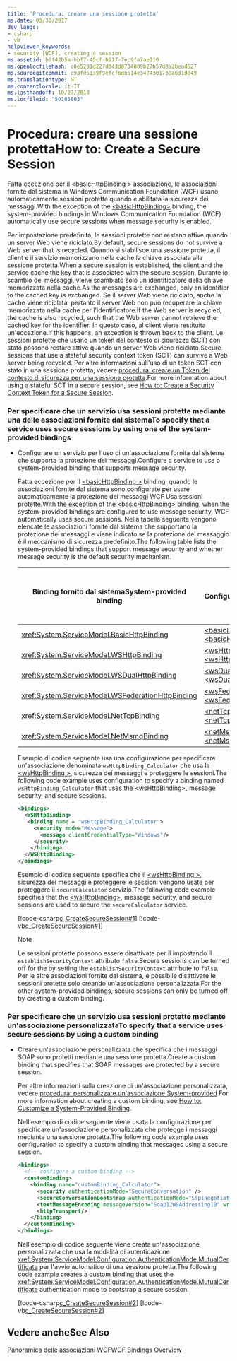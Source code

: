 ```yaml
---
title: 'Procedura: creare una sessione protetta'
ms.date: 03/30/2017
dev_langs:
- csharp
- vb
helpviewer_keywords:
- security [WCF], creating a session
ms.assetid: b6f42b5a-bbf7-45cf-b917-7ec9fa7ae110
ms.openlocfilehash: c0e5281d227d343d8734809b27b57d8a2bead627
ms.sourcegitcommit: c93fd5139f9efcf6db514e3474301738a6d1d649
ms.translationtype: MT
ms.contentlocale: it-IT
ms.lasthandoff: 10/27/2018
ms.locfileid: "50185803"
---
```

# <a name="how-to-create-a-secure-session"></a><span data-ttu-id="faf21-102">Procedura: creare una sessione protetta</span><span class="sxs-lookup"><span data-stu-id="faf21-102">How to: Create a Secure Session</span></span>
<span data-ttu-id="faf21-103">Fatta eccezione per il [ \<basicHttpBinding >](../../../../docs/framework/configure-apps/file-schema/wcf/basichttpbinding.md) associazione, le associazioni fornite dal sistema in Windows Communication Foundation (WCF) usano automaticamente sessioni protette quando è abilitata la sicurezza dei messaggi.</span><span class="sxs-lookup"><span data-stu-id="faf21-103">With the exception of the [\<basicHttpBinding>](../../../../docs/framework/configure-apps/file-schema/wcf/basichttpbinding.md) binding, the system-provided bindings in Windows Communication Foundation (WCF) automatically use secure sessions when message security is enabled.</span></span>  
  
 <span data-ttu-id="faf21-104">Per impostazione predefinita, le sessioni protette non restano attive quando un server Web viene riciclato.</span><span class="sxs-lookup"><span data-stu-id="faf21-104">By default, secure sessions do not survive a Web server that is recycled.</span></span> <span data-ttu-id="faf21-105">Quando si stabilisce una sessione protetta, il client e il servizio memorizzano nella cache la chiave associata alla sessione protetta.</span><span class="sxs-lookup"><span data-stu-id="faf21-105">When a secure session is established, the client and the service cache the key that is associated with the secure session.</span></span> <span data-ttu-id="faf21-106">Durante lo scambio dei messaggi, viene scambiato solo un identificatore della chiave memorizzata nella cache.</span><span class="sxs-lookup"><span data-stu-id="faf21-106">As the messages are exchanged, only an identifier to the cached key is exchanged.</span></span> <span data-ttu-id="faf21-107">Se il server Web viene riciclato, anche la cache viene riciclata, pertanto il server Web non può recuperare la chiave memorizzata nella cache per l'identificatore.</span><span class="sxs-lookup"><span data-stu-id="faf21-107">If the Web server is recycled, the cache is also recycled, such that the Web server cannot retrieve the cached key for the identifier.</span></span> <span data-ttu-id="faf21-108">In questo caso, al client viene restituita un'eccezione.</span><span class="sxs-lookup"><span data-stu-id="faf21-108">If this happens, an exception is thrown back to the client.</span></span> <span data-ttu-id="faf21-109">Le sessioni protette che usano un token del contesto di sicurezza (SCT) con stato possono restare attive quando un server Web viene riciclato.</span><span class="sxs-lookup"><span data-stu-id="faf21-109">Secure sessions that use a stateful security context token (SCT) can survive a Web server being recycled.</span></span> <span data-ttu-id="faf21-110">Per altre informazioni sull'uso di un token SCT con stato in una sessione protetta, vedere [procedura: creare un Token del contesto di sicurezza per una sessione protetta](../../../../docs/framework/wcf/feature-details/how-to-create-a-security-context-token-for-a-secure-session.md).</span><span class="sxs-lookup"><span data-stu-id="faf21-110">For more information about using a stateful SCT in a secure session, see [How to: Create a Security Context Token for a Secure Session](../../../../docs/framework/wcf/feature-details/how-to-create-a-security-context-token-for-a-secure-session.md).</span></span>  
  
### <a name="to-specify-that-a-service-uses-secure-sessions-by-using-one-of-the-system-provided-bindings"></a><span data-ttu-id="faf21-111">Per specificare che un servizio usa sessioni protette mediante una delle associazioni fornite dal sistema</span><span class="sxs-lookup"><span data-stu-id="faf21-111">To specify that a service uses secure sessions by using one of the system-provided bindings</span></span>  
  
-   <span data-ttu-id="faf21-112">Configurare un servizio per l'uso di un'associazione fornita dal sistema che supporta la protezione dei messaggi.</span><span class="sxs-lookup"><span data-stu-id="faf21-112">Configure a service to use a system-provided binding that supports message security.</span></span>  
  
     <span data-ttu-id="faf21-113">Fatta eccezione per il [ \<basicHttpBinding >](../../../../docs/framework/configure-apps/file-schema/wcf/basichttpbinding.md) binding, quando le associazioni fornite dal sistema sono configurate per usare automaticamente la protezione dei messaggi WCF Usa sessioni protette.</span><span class="sxs-lookup"><span data-stu-id="faf21-113">With the exception of the [\<basicHttpBinding>](../../../../docs/framework/configure-apps/file-schema/wcf/basichttpbinding.md) binding, when the system-provided bindings are configured to use message security, WCF automatically uses secure sessions.</span></span> <span data-ttu-id="faf21-114">Nella tabella seguente vengono elencate le associazioni fornite dal sistema che supportano la protezione dei messaggi e viene indicato se la protezione del messaggio è il meccanismo di sicurezza predefinito.</span><span class="sxs-lookup"><span data-stu-id="faf21-114">The following table lists the system-provided bindings that support message security and whether message security is the default security mechanism.</span></span>  
  
    |<span data-ttu-id="faf21-115">Binding fornito dal sistema</span><span class="sxs-lookup"><span data-stu-id="faf21-115">System-provided binding</span></span>|<span data-ttu-id="faf21-116">Elemento Configuration</span><span class="sxs-lookup"><span data-stu-id="faf21-116">Configuration element</span></span>|<span data-ttu-id="faf21-117">Sicurezza dei messaggi attivata per impostazione predefinita</span><span class="sxs-lookup"><span data-stu-id="faf21-117">Message security on by default</span></span>|  
    |------------------------------|---------------------------|------------------------------------|  
    |<xref:System.ServiceModel.BasicHttpBinding>|[<span data-ttu-id="faf21-118">\<basicHttpBinding></span><span class="sxs-lookup"><span data-stu-id="faf21-118">\<basicHttpBinding></span></span>](../../../../docs/framework/configure-apps/file-schema/wcf/basichttpbinding.md)|<span data-ttu-id="faf21-119">No</span><span class="sxs-lookup"><span data-stu-id="faf21-119">No</span></span>|  
    |<xref:System.ServiceModel.WSHttpBinding>|[<span data-ttu-id="faf21-120">\<wsHttpBinding></span><span class="sxs-lookup"><span data-stu-id="faf21-120">\<wsHttpBinding></span></span>](../../../../docs/framework/configure-apps/file-schema/wcf/wshttpbinding.md)|<span data-ttu-id="faf21-121">Yes</span><span class="sxs-lookup"><span data-stu-id="faf21-121">Yes</span></span>|  
    |<xref:System.ServiceModel.WSDualHttpBinding>|[<span data-ttu-id="faf21-122">\<wsDualHttpBinding></span><span class="sxs-lookup"><span data-stu-id="faf21-122">\<wsDualHttpBinding></span></span>](../../../../docs/framework/configure-apps/file-schema/wcf/wsdualhttpbinding.md)|<span data-ttu-id="faf21-123">Yes</span><span class="sxs-lookup"><span data-stu-id="faf21-123">Yes</span></span>|  
    |<xref:System.ServiceModel.WSFederationHttpBinding>|[<span data-ttu-id="faf21-124">\<wsFederationHttpBinding></span><span class="sxs-lookup"><span data-stu-id="faf21-124">\<wsFederationHttpBinding></span></span>](../../../../docs/framework/configure-apps/file-schema/wcf/wsfederationhttpbinding.md)|<span data-ttu-id="faf21-125">Yes</span><span class="sxs-lookup"><span data-stu-id="faf21-125">Yes</span></span>|  
    |<xref:System.ServiceModel.NetTcpBinding>|[<span data-ttu-id="faf21-126">\<netTcpBinding></span><span class="sxs-lookup"><span data-stu-id="faf21-126">\<netTcpBinding></span></span>](../../../../docs/framework/configure-apps/file-schema/wcf/nettcpbinding.md)|<span data-ttu-id="faf21-127">No</span><span class="sxs-lookup"><span data-stu-id="faf21-127">No</span></span>|  
    |<xref:System.ServiceModel.NetMsmqBinding>|[<span data-ttu-id="faf21-128">\<netMsmqBinding></span><span class="sxs-lookup"><span data-stu-id="faf21-128">\<netMsmqBinding></span></span>](../../../../docs/framework/configure-apps/file-schema/wcf/netmsmqbinding.md)|<span data-ttu-id="faf21-129">No</span><span class="sxs-lookup"><span data-stu-id="faf21-129">No</span></span>|  
  
     <span data-ttu-id="faf21-130">Esempio di codice seguente usa una configurazione per specificare un'associazione denominata `wsHttpBinding_Calculator` che usa la [ \<wsHttpBinding >](../../../../docs/framework/configure-apps/file-schema/wcf/wshttpbinding.md), sicurezza dei messaggi e proteggere le sessioni.</span><span class="sxs-lookup"><span data-stu-id="faf21-130">The following code example uses configuration to specify a binding named `wsHttpBinding_Calculator` that uses the [\<wsHttpBinding>](../../../../docs/framework/configure-apps/file-schema/wcf/wshttpbinding.md), message security, and secure sessions.</span></span>  
  
    ```xml  
    <bindings>  
      <WSHttpBinding>  
       <binding name = "wsHttpBinding_Calculator">  
         <security mode="Message">  
           <message clientCredentialType="Windows"/>  
         </security>  
        </binding>  
      </WSHttpBinding>  
    </bindings>  
    ```  
  
     <span data-ttu-id="faf21-131">Esempio di codice seguente specifica che il [ \<wsHttpBinding >](../../../../docs/framework/configure-apps/file-schema/wcf/wshttpbinding.md), sicurezza dei messaggi e proteggere le sessioni vengono usate per proteggere il `secureCalculator` servizio.</span><span class="sxs-lookup"><span data-stu-id="faf21-131">The following code example specifies that the [\<wsHttpBinding>](../../../../docs/framework/configure-apps/file-schema/wcf/wshttpbinding.md), message security, and secure sessions are used to secure the `secureCalculator` service.</span></span>  
  
     [!code-csharp[c_CreateSecureSession#1](../../../../samples/snippets/csharp/VS_Snippets_CFX/c_createsecuresession/cs/secureservice.cs#1)]
     [!code-vb[c_CreateSecureSession#1](../../../../samples/snippets/visualbasic/VS_Snippets_CFX/c_createsecuresession/vb/secureservice.vb#1)]  
  
    > [!NOTE]
    >  <span data-ttu-id="faf21-132">Le sessioni protette possono essere disattivate per il [ <wsHttpBinding> ](../../../../docs/framework/configure-apps/file-schema/wcf/wshttpbinding.md) impostando il `establishSecurityContext` attributo `false`.</span><span class="sxs-lookup"><span data-stu-id="faf21-132">Secure sessions can be turned off for the [<wsHttpBinding>](../../../../docs/framework/configure-apps/file-schema/wcf/wshttpbinding.md) by setting the `establishSecurityContext` attribute to `false`.</span></span> <span data-ttu-id="faf21-133">Per le altre associazioni fornite dal sistema, è possibile disattivare le sessioni protette solo creando un'associazione personalizzata.</span><span class="sxs-lookup"><span data-stu-id="faf21-133">For the other system-provided bindings, secure sessions can only be turned off by creating a custom binding.</span></span>  
  
### <a name="to-specify-that-a-service-uses-secure-sessions-by-using-a-custom-binding"></a><span data-ttu-id="faf21-134">Per specificare che un servizio usa sessioni protette mediante un'associazione personalizzata</span><span class="sxs-lookup"><span data-stu-id="faf21-134">To specify that a service uses secure sessions by using a custom binding</span></span>  
  
-   <span data-ttu-id="faf21-135">Creare un'associazione personalizzata che specifica che i messaggi SOAP sono protetti mediante una sessione protetta.</span><span class="sxs-lookup"><span data-stu-id="faf21-135">Create a custom binding that specifies that SOAP messages are protected by a secure session.</span></span>  
  
     <span data-ttu-id="faf21-136">Per altre informazioni sulla creazione di un'associazione personalizzata, vedere [procedura: personalizzare un'associazione System-provided](../../../../docs/framework/wcf/extending/how-to-customize-a-system-provided-binding.md).</span><span class="sxs-lookup"><span data-stu-id="faf21-136">For more information about creating a custom binding, see [How to: Customize a System-Provided Binding](../../../../docs/framework/wcf/extending/how-to-customize-a-system-provided-binding.md).</span></span>  
  
     <span data-ttu-id="faf21-137">Nell'esempio di codice seguente viene usata la configurazione per specificare un'associazione personalizzata che protegge i messaggi mediante una sessione protetta.</span><span class="sxs-lookup"><span data-stu-id="faf21-137">The following code example uses configuration to specify a custom binding that messages using a secure session.</span></span>  
  
    ```xml  
    <bindings>  
      <!-- configure a custom binding -->  
      <customBinding>  
        <binding name="customBinding_Calculator">  
          <security authenticationMode="SecureConversation" />  
          <secureConversationBootstrap authenticationMode="SspiNegotiated" />  
          <textMessageEncoding messageVersion="Soap12WSAddressing10" writeEncoding="utf-8"/>  
          <httpTransport/>  
        </binding>  
      </customBinding>  
    </bindings>  
    ```  
  
     <span data-ttu-id="faf21-138">Nell'esempio di codice seguente viene creata un'associazione personalizzata che usa la modalità di autenticazione <xref:System.ServiceModel.Configuration.AuthenticationMode.MutualCertificate> per l'avvio automatico di una sessione protetta.</span><span class="sxs-lookup"><span data-stu-id="faf21-138">The following code example creates a custom binding that uses the <xref:System.ServiceModel.Configuration.AuthenticationMode.MutualCertificate> authentication mode to bootstrap a secure session.</span></span>  
  
     [!code-csharp[c_CreateSecureSession#2](../../../../samples/snippets/csharp/VS_Snippets_CFX/c_createsecuresession/cs/secureservice.cs#2)]
     [!code-vb[c_CreateSecureSession#2](../../../../samples/snippets/visualbasic/VS_Snippets_CFX/c_createsecuresession/vb/secureservice.vb#2)]  
  
## <a name="see-also"></a><span data-ttu-id="faf21-139">Vedere anche</span><span class="sxs-lookup"><span data-stu-id="faf21-139">See Also</span></span>  
 [<span data-ttu-id="faf21-140">Panoramica delle associazioni WCF</span><span class="sxs-lookup"><span data-stu-id="faf21-140">WCF Bindings Overview</span></span>](../../../../docs/framework/wcf/bindings-overview.md)

